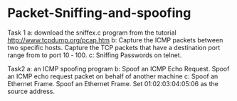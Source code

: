 # Packet-Sniffing-and-spoofing

Task 1
a:
download the sniffex.c program from the tutorial http://www.tcpdump.org/pcap.htm
b:
Capture the ICMP packets between two specific hosts.
Capture the TCP packets that have a destination port range from to port 10 ‐ 100.
c:
Sniffing Passwords on telnet.

Task2
a:
an ICMP  spoofing program
b:
Spoof an ICMP Echo Request. Spoof an ICMP echo request packet on behalf of another machine
c:
Spoof an Ethernet Frame. Spoof an Ethernet Frame. Set 01:02:03:04:05:06 as the source address.
